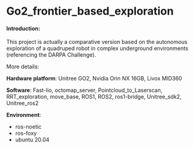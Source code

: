 # Go2_frontier_based_exploration

#### Introduction:

This project is actually a comparative version based on the autonomous exploration of a quadruped robot in complex underground environments (referencing the DARPA Challenge). 

More details:

**Hardware** **platform**: Unitree GO2, Nvidia Orin NX 16GB, Livox MID360 

**Software**: Fast-lio, octomap_server, Pointcloud_to_Laserscan, RRT_exploration, move_base, ROS1, ROS2, ros1-bridge, Unitree_sdk2, Unitree_ros2



**Environment**:

- ros-noetic
- ros-foxy
- ubuntu 20.04
